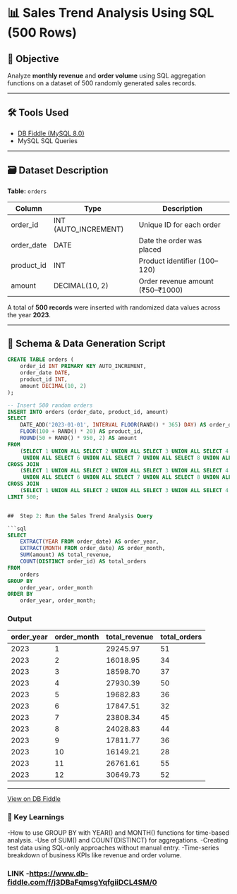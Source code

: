 
# 📊 Sales Trend Analysis Using SQL (500 Rows)

## 🎯 Objective
Analyze **monthly revenue** and **order volume** using SQL aggregation functions on a dataset of 500 randomly generated sales records.

---

## 🛠️ Tools Used
- [DB Fiddle (MySQL 8.0)](https://www.db-fiddle.com/)
- MySQL SQL Queries

---

## 🗃️ Dataset Description

**Table:** `orders`

| Column      | Type           | Description                         |
|-------------|----------------|-------------------------------------|
| order_id    | INT (AUTO_INCREMENT) | Unique ID for each order         |
| order_date  | DATE           | Date the order was placed           |
| product_id  | INT            | Product identifier (100–120)        |
| amount      | DECIMAL(10, 2) | Order revenue amount (₹50–₹1000)    |

A total of **500 records** were inserted with randomized data values across the year **2023**.

---

## 🧱 Schema & Data Generation Script

```sql
CREATE TABLE orders (
    order_id INT PRIMARY KEY AUTO_INCREMENT,
    order_date DATE,
    product_id INT,
    amount DECIMAL(10, 2)
);

-- Insert 500 random orders
INSERT INTO orders (order_date, product_id, amount)
SELECT
    DATE_ADD('2023-01-01', INTERVAL FLOOR(RAND() * 365) DAY) AS order_date,
    FLOOR(100 + RAND() * 20) AS product_id,
    ROUND(50 + RAND() * 950, 2) AS amount
FROM
    (SELECT 1 UNION ALL SELECT 2 UNION ALL SELECT 3 UNION ALL SELECT 4 UNION ALL SELECT 5
     UNION ALL SELECT 6 UNION ALL SELECT 7 UNION ALL SELECT 8 UNION ALL SELECT 9 UNION ALL SELECT 10) AS t1
CROSS JOIN
    (SELECT 1 UNION ALL SELECT 2 UNION ALL SELECT 3 UNION ALL SELECT 4 UNION ALL SELECT 5
     UNION ALL SELECT 6 UNION ALL SELECT 7 UNION ALL SELECT 8 UNION ALL SELECT 9 UNION ALL SELECT 10) AS t2
CROSS JOIN
    (SELECT 1 UNION ALL SELECT 2 UNION ALL SELECT 3 UNION ALL SELECT 4 UNION ALL SELECT 5) AS t3
LIMIT 500;


##  Step 2: Run the Sales Trend Analysis Query

```sql
SELECT
    EXTRACT(YEAR FROM order_date) AS order_year,
    EXTRACT(MONTH FROM order_date) AS order_month,
    SUM(amount) AS total_revenue,
    COUNT(DISTINCT order_id) AS total_orders
FROM
    orders
GROUP BY
    order_year, order_month
ORDER BY
    order_year, order_month;
```

### Output         

| order_year | order_month | total_revenue | total_orders |
| ---------- | ----------- | ------------- | ------------ |
| 2023       | 1           | 29245.97      | 51           |
| 2023       | 2           | 16018.95      | 34           |
| 2023       | 3           | 18598.70      | 37           |
| 2023       | 4           | 27930.39      | 50           |
| 2023       | 5           | 19682.83      | 36           |
| 2023       | 6           | 17847.51      | 32           |
| 2023       | 7           | 23808.34      | 45           |
| 2023       | 8           | 24028.83      | 44           |
| 2023       | 9           | 17811.77      | 36           |
| 2023       | 10          | 16149.21      | 28           |
| 2023       | 11          | 26761.61      | 55           |
| 2023       | 12          | 30649.73      | 52           |

---

[View on DB Fiddle](https://www.db-fiddle.com/f/j3DBaFqmsgYqfgiiDCL4SM/0)

### 📌 Key Learnings

-How to use GROUP BY with YEAR() and MONTH() functions for time-based analysis.
-Use of SUM() and COUNT(DISTINCT) for aggregations.
-Creating test data using SQL-only approaches without manual entry.
-Time-series breakdown of business KPIs like revenue and order volume.

### LINK -https://www.db-fiddle.com/f/j3DBaFqmsgYqfgiiDCL4SM/0  

